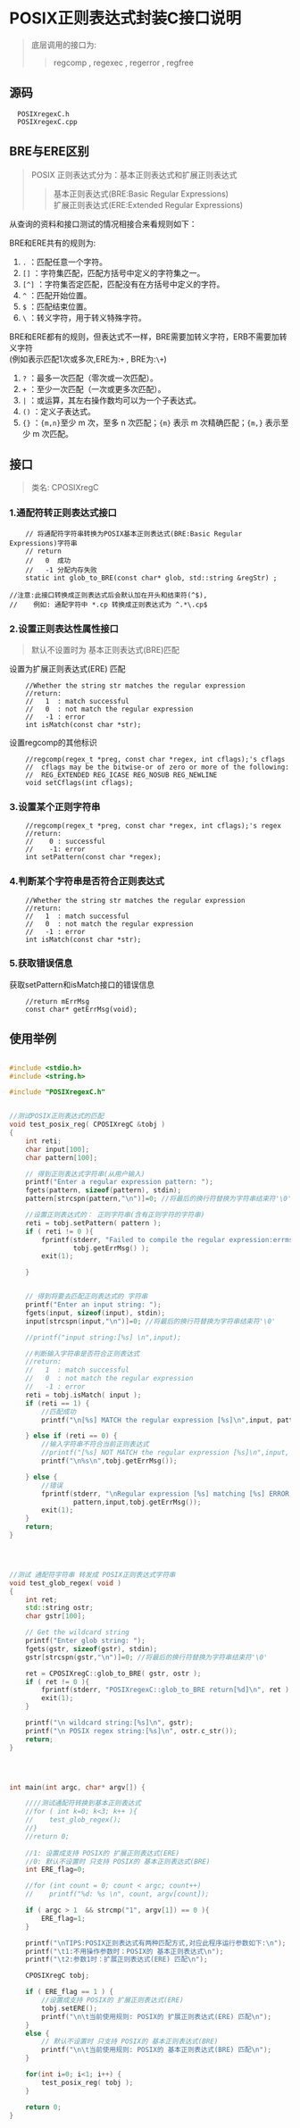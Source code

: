 # POSIX正则表达式封装C接口说明

> 底层调用的接口为:     
>> regcomp , regexec , regerror , regfree     
>    

## 源码

```
  POSIXregexC.h
  POSIXregexC.cpp
```

## BRE与ERE区别

> POSIX 正则表达式分为：基本正则表达式和扩展正则表达式     
>     
>> 基本正则表达式(BRE:Basic Regular Expressions)    
>> 扩展正则表达式(ERE:Extended Regular Expressions)    
>    

从查询的资料和接口测试的情况相接合来看规则如下：    

BRE和ERE共有的规则为:    
1. `.` ：匹配任意一个字符。    
2. `[]` ：字符集匹配，匹配方括号中定义的字符集之一。    
3. `[^]` ：字符集否定匹配，匹配没有在方括号中定义的字符。    
4. `^` ：匹配开始位置。    
5. `$` ：匹配结束位置。    
6. `\` ：转义字符，用于转义特殊字符。    
    
BRE和ERE都有的规则，但表达式不一样，BRE需要加转义字符，ERB不需要加转义字符    
(例如表示匹配1次或多次,ERE为:`+` , BRE为:`\+`)        
1. `?` ：最多一次匹配（零次或一次匹配）。    
2. `+` ：至少一次匹配（一次或更多次匹配）。    
3. `|` ：或运算，其左右操作数均可以为一个子表达式。    
4. `()` ：定义子表达式。    
5. `{}` ：`{m,n}`至少 m 次，至多 n 次匹配；`{m}` 表示 m 次精确匹配；`{m,}` 表示至少 m 次匹配。    



## 接口

> 类名: CPOSIXregC

###  1.通配符转正则表达式接口

```
    // 将通配符字符串转换为POSIX基本正则表达式(BRE:Basic Regular Expressions)字符串  
    // return 
    //   0  成功
    //   -1 分配内存失败
    static int glob_to_BRE(const char* glob, std::string &regStr) ;

//注意:此接口转换成正则表达式后会默认加在开头和结束符(^$),
//    例如: 通配字符中 *.cp 转换成正则表达式为 ^.*\.cp$
```

### 2.设置正则表达性属性接口

> 默认不设置时为 基本正则表达式(BRE)匹配

设置为扩展正则表达式(ERE) 匹配

```
    //Whether the string str matches the regular expression
    //return:
    //   1  : match successful
    //   0  : not match the regular expression
    //   -1 : error
    int isMatch(const char *str);
```

设置regcomp的其他标识

```
    //regcomp(regex_t *preg, const char *regex, int cflags);'s cflags
    //  cflags may be the bitwise-or of zero or more of the following:
    //  REG_EXTENDED REG_ICASE REG_NOSUB REG_NEWLINE
    void setCflags(int cflags);
```


### 3.设置某个正则字符串

```
    //regcomp(regex_t *preg, const char *regex, int cflags);'s regex
    //return:
    //    0 : successful
    //    -1: error
    int setPattern(const char *regex);
```


### 4.判断某个字符串是否符合正则表达式

```
    //Whether the string str matches the regular expression
    //return:
    //   1  : match successful
    //   0  : not match the regular expression
    //   -1 : error
    int isMatch(const char *str);
```

### 5.获取错误信息

获取setPattern和isMatch接口的错误信息
```
    //return mErrMsg
    const char* getErrMsg(void);
```


## 使用举例

```c++

#include <stdio.h>
#include <string.h>

#include "POSIXregexC.h"


//测试POSIX正则表达式的匹配
void test_posix_reg( CPOSIXregC &tobj )
{
    int reti;
    char input[100];
    char pattern[100];

    // 得到正则表达式字符串(从用户输入)
    printf("Enter a regular expression pattern: ");
    fgets(pattern, sizeof(pattern), stdin);
    pattern[strcspn(pattern,"\n")]=0; //将最后的换行符替换为字符串结束符'\0'

    //设置正则表达式的： 正则字符串(含有正则字符的字符串)
    reti = tobj.setPattern( pattern );
    if ( reti != 0 ){
        fprintf(stderr, "Failed to compile the regular expression:errmsg[%s]\n",
                tobj.getErrMsg() );
        exit(1);

    }


    // 得到将要去匹配正则表达式的 字符串
    printf("Enter an input string: ");
    fgets(input, sizeof(input), stdin);
    input[strcspn(input,"\n")]=0; //将最后的换行符替换为字符串结束符'\0'

    //printf("input string:[%s] \n",input);

    //判断输入字符串是否符合正则表达式
    //return:
    //   1  : match successful
    //   0  : not match the regular expression
    //   -1 : error
    reti = tobj.isMatch( input );
    if (reti == 1) {
        //匹配成功
        printf("\n[%s] MATCH the regular expression [%s]\n",input, pattern);

    } else if (reti == 0) {
        //输入字符串不符合当前正则表达式
        //printf("[%s] NOT MATCH the regular expression [%s]\n",input, pattern);
        printf("\n%s\n",tobj.getErrMsg());

    } else {
        //错误
        fprintf(stderr, "\nRegular expression [%s] matching [%s] ERROR; errmsg=[%s]\n", 
                pattern,input,tobj.getErrMsg());
        exit(1);
    }
    return;
}




//测试 通配符字符串 转发成 POSIX正则表达式字符串
void test_glob_regex( void )
{
    int ret;
    std::string ostr;
    char gstr[100];

    // Get the wildcard string
    printf("Enter glob string: ");
    fgets(gstr, sizeof(gstr), stdin);
    gstr[strcspn(gstr,"\n")]=0; //将最后的换行符替换为字符串结束符'\0'

    ret = CPOSIXregC::glob_to_BRE( gstr, ostr );
    if ( ret != 0 ){
        fprintf(stderr, "POSIXregexC::glob_to_BRE return[%d]\n", ret );
        exit(1);
    }

    printf("\n wildcard string:[%s]\n", gstr);
    printf("\n POSIX regex string:[%s]\n", ostr.c_str());
    return;
}




int main(int argc, char* argv[]) {

    ////测试通配符转换到基本正则表达式
    //for ( int k=0; k<3; k++ ){
    //    test_glob_regex();
    //}
    //return 0;
    
    //1: 设置成支持 POSIX的 扩展正则表达式(ERE)
    //0: 默认不设置时 只支持 POSIX的 基本正则表达式(BRE) 
    int ERE_flag=0; 

    //for (int count = 0; count < argc; count++)
    //    printf("%d: %s \n", count, argv[count]);

    if ( argc > 1  && strcmp("1", argv[1]) == 0 ){
        ERE_flag=1;
    }

    printf("\nTIPS:POSIX正则表达式有两种匹配方式,对应此程序运行参数如下:\n");
    printf("\t1:不用操作参数时：POSIX的 基本正则表达式\n");
    printf("\t2:参数1时：扩展正则表达式(ERE) 匹配\n");

    CPOSIXregC tobj;

    if ( ERE_flag == 1 ) {
        //设置成支持 POSIX的 扩展正则表达式(ERE)
        tobj.setERE();
        printf("\n\t当前使用规则: POSIX的 扩展正则表达式(ERE) 匹配\n");
    }
    else {
        // 默认不设置时 只支持 POSIX的 基本正则表达式(BRE) 
        printf("\n\t当前使用规则: POSIX的 基本正则表达式(BRE) 匹配\n");
    }

    for(int i=0; i<1; i++) {
        test_posix_reg( tobj );
    }

    return 0;
}

```


